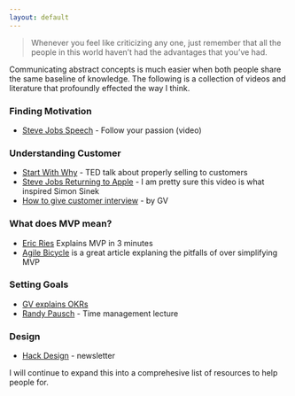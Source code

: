 ```yaml
---
layout: default
---
```


> Whenever you feel like criticizing any one, just remember that all the people in this world haven’t had the advantages that you’ve had.

Communicating abstract concepts is much easier when both people share the same baseline of knowledge. The following is a collection of videos and literature that profoundly effected the way I think.

### Finding Motivation


* [Steve Jobs Speech] - Follow your passion (video)


### Understanding Customer

* [Start With Why] - TED talk about properly selling to customers
* [Steve Jobs Returning to Apple] - I am pretty sure this video is what inspired Simon Sinek
* [How to give customer interview] - by GV

### What does MVP mean?
* [Eric Ries] Explains MVP in 3 minutes
* [Agile Bicycle] is a great article explaning the pitfalls of over simplifying MVP

### Setting Goals
* [GV explains OKRs]
* [Randy Pausch] - Time management lecture

[GV explains OKRs]: <https://www.youtube.com/watch?v=mJB83EZtAjc>
[Randy Pausch]: <https://www.youtube.com/watch?v=oTugjssqOT0>

### Design
* [Hack Design] - newsletter

[Hack Design]: <https://hackdesign.org/>


I will continue to expand this into a comprehesive list of resources to help people for.

   [Start With Why]: <https://www.youtube.com/watch?v=sioZd3AxmnE>
   [Steve Jobs Speech]: <https://www.youtube.com/watch?v=D1R-jKKp3NA>
   [Lean Startup]: <http://theleanstartup.com>
   [Steve Jobs Returning to Apple]: <https://www.youtube.com/watch?v=keCwRdbwNQY>
   [How to give customer interview]: <https://www.youtube.com/watch?v=U9ZG19XTbd4>

   [Eric Ries]: <https://www.youtube.com/watch?v=1FoCbbbcYT8>
   [Agile Bicycle]: <https://dotdev.co/the-agile-bicycle-829a83b18e7#.8nm84lj7v>
